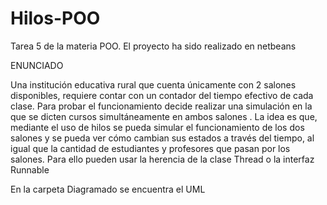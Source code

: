 # Hilos-POO

Tarea 5 de la materia POO. El proyecto ha sido realizado en netbeans

ENUNCIADO

Una institución educativa rural que cuenta únicamente con 2 salones disponibles, requiere contar con un contador del tiempo efectivo de cada clase.
Para probar el funcionamiento decide  realizar una simulación en la que se dicten cursos simultáneamente en ambos salones . 
La idea es que, mediante el uso de hilos se pueda simular el funcionamiento de los dos salones y se pueda ver cómo cambian sus estados a través del tiempo, 
al igual que la cantidad de estudiantes y profesores que pasan por los salones.  Para ello pueden usar la herencia de la clase Thread o la interfaz Runnable


En la carpeta Diagramado se encuentra el UML

